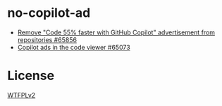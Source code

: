 # no-copilot-ad

- [Remove "Code 55% faster with GitHub Copilot" advertisement from repositories #65856](https://github.com/orgs/community/discussions/65856)
- [Copilot ads in the code viewer #65073](https://github.com/orgs/community/discussions/65073)


# License
[WTFPLv2](http://www.wtfpl.net/about/)

